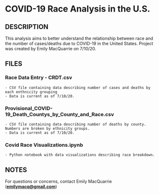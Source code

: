 # COVID-19 Race Analysis in the U.S.

## DESCRIPTION
This analysis aims to better understand the relationship between race
and the number of cases/deaths due to COVID-19 in the United States.
Project was created by Emily MacQuarrie on 7/10/20. 


## FILES
### Race Data Entry - CRDT.csv
    - CSV file containing data describing number of cases and deaths by 
    each enthnicity grouping
    - Data is current as of 7/10/20.

### Provisional_COVID-19_Death_Countys_by_County_and_Race.csv
    - CSV file containing data describing number of deaths by county.
    Numbers are broken by ethnicity groups.
    - Data is current as of 7/10/20.
  
### Covid Race Visualizations.ipynb
    - Python notebook with data visualizations describing race breakdown.


## NOTES
For questions or concerns, contact Emily MacQuarrie (**emilymacq@gmail.com**)

